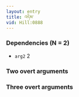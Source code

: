 ```yaml
---
layout: entry
title: འདེམ་
vid: Hill:0888
---
```

### Dependencies (N = 2)
* `arg2` 2


### Two overt arguments


### Three overt arguments

